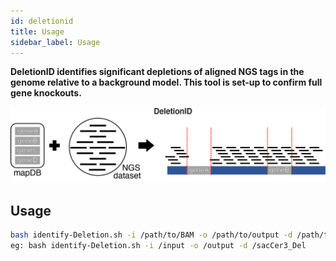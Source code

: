```yaml
---
id: deletionid
title: Usage
sidebar_label: Usage
---
```


<!-- [deletionid-icon]:../static/genopipe-img/deletionid-icon.png -->

__DeletionID identifies significant depletions of aligned NGS tags in the genome relative to a background model. This tool is set-up to confirm full gene knockouts.__

![Figure1B](/genopipe-img/figure1b.png)

## Usage
```bash
bash identify-Deletion.sh -i /path/to/BAM -o /path/to/output -d /path/to/genome/database
eg: bash identify-Deletion.sh -i /input -o /output -d /sacCer3_Del
```
